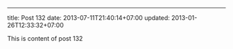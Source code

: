 ---
title: Post 132
date: 2013-07-11T21:40:14+07:00
updated: 2013-01-26T12:33:32+07:00

This is content of post 132